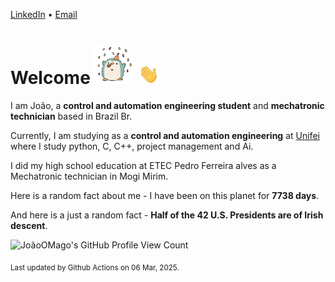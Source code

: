 [LinkedIn](https://www.linkedin.com/in/joão-pedro-gozzoli-b95641301/) &bull;
[Email](joaopedrogozzoli@gmail.com)

# Welcome <img src="happy.gif" height="64px" /> <img src="wave.gif" height="32px" />

I am João, a  **control and automation engineering student** and **mechatronic technician** based in Brazil Br.

Currently, I am studying as a **control and automation engineering** at [Unifei](https://unifei.edu.br) where I study python, C, C++, project management and Ai.

I did my high school education at ETEC Pedro Ferreira alves as a Mechatronic technician in Mogi Mirim.

Here is a random fact about me - I have been on this planet for **7738 days**.

And here is a just a random fact -  **Half of the 42 U.S. Presidents are of Irish descent**.

![JoãoOMago's GitHub Profile View Count](https://komarev.com/ghpvc/?username=JoaoOMago)

<sub>Last updated by Github Actions on 06 Mar, 2025.</sub>
